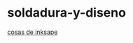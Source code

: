 # soldadura-y-diseno


[cosas de inksape](https://github.com/ItsMonxxu/soldadura-y-diseno/blob/main/INKSCAPE.md)
